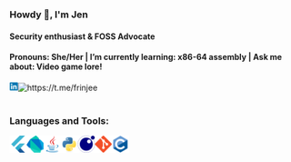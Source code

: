 

<!--
**Frinjee/Frinjee** is a ✨ _special_ ✨ repository because its `README.md` (this file) appears on your GitHub profile.

Here are some ideas to get you started:

- 🔭 I’m currently working on ...
- 🌱 I’m currently learning .                                         ..
- 👯 I’m looking to collaborate on ...
- 🤔 I’m looking for help with ...
- 💬 Ask me about ...
- 📫 How to reach me: ...
- 😄 Pronouns: ...
- ⚡ Fun fact: ...

#### Spotify Playing 🎧
[![Spotify](https://frinjee-novatorem.vercel.app/api/spotify)](https://open.spotify.com/user/_jenh)
-->
<div id="intro" align="left">
  <h3> Howdy 🤠, I'm Jen </h3>
  <h4> Security enthusiast & FOSS Advocate </h4>
  <h4> Pronouns: She/Her | I’m currently learning: x86-64 assembly | Ask me about: Video game lore!</h4>
  <img width=15px src="https://raw.githubusercontent.com/devicons/devicon/master/icons/linkedin/linkedin-original.svg" alt="https://www.linkedin.com/in/jeniferdhammond" /><img width=15px src="https://upload.wikimedia.org/wikipedia/commons/thumb/8/82/Telegram_logo.svg/768px-Telegram_logo.svg.png?20220101141644" alt="https://t.me/frinjee" />
</div>
<br>

### Languages and Tools:
<img align="left" src="https://raw.githubusercontent.com/devicons/devicon/master/icons/flutter/flutter-original.svg" alt="flutter" width="30" height="30"/>
<img align="left" src="https://raw.githubusercontent.com/devicons/devicon/master/icons/dart/dart-original.svg" alt="dart" width="30" height="30"/>
<img align="left" src="https://raw.githubusercontent.com/devicons/devicon/master/icons/java/java-original.svg" alt="java" width="30" height="30"/>
<img align="left" src="https://raw.githubusercontent.com/devicons/devicon/master/icons/python/python-original.svg" alt="python" width="30" height="30"/>
<img align="left" src="https://raw.githubusercontent.com/devicons/devicon/master/icons/lua/lua-plain.svg" alt="lua" width="30" height="30"/>
<img align="left" src="https://raw.githubusercontent.com/devicons/devicon/master/icons/git/git-original.svg" alt="git" width="30" height="30"/>
<img align="left" src="https://raw.githubusercontent.com/devicons/devicon/master/icons/c/c-original.svg" alt="c" width="30" height="30"/>




